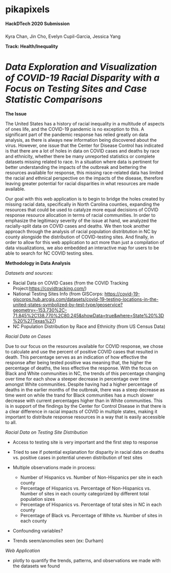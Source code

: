 # pikapixels
<b>HackDTech 2020 Submission</b>
###
Kyra Chan, Jin Cho, Evelyn Cupil-Garcia, Jessica Yang

<b>Track: Health/Inequality</b>
###
# <i>Data Exploration and Visualization of COVID-19 Racial Disparity with a Focus on Testing Sites and Case Statistic Comparisons</i>

<b>The Issue</b>

The United States has a history of racial inequality in a multitude of aspects of ones life, and the COVID-19 pandemic is no exception to this. A significant part of the pandemic response has relied greatly on data analysis, as there is always new information being discovered about the virus. However, one issue that the Center for Disease Control has indicated is that there are a lot of holes in data on COVID cases and deaths by race and ethnicity, whether there be many unreported statistics or complete datasets missing related to race. In a situation where data is pertinent for better understanding the impacts of the outbreak and bettering the resources available for response, this missing race-related data has limited the racial and ethnical perspective on the impacts of the disease, therefore leaving greater potential for racial disparities in what resources are made available.

Our goal with this web application is to begin to bridge the holes created by missing racial data, specifically in North Carolina counties, expanding the resources that could be used to catalyze more equal decisions of COVID response resource allocation in terms of racial communities. In order to emphasize the legitimacy severity of the issue at hand, we analyzed the racially-split data on COVID cases and deaths. We then took another approach through the analysis of racial population distribtution in NC by county alongside the distribution of COVID-testing sites. And finally, in order to allow for this web application to act more than just a compilation of data visualizations, we also embedded an interactive map for users to be able to search for NC COVID testing sites.


<b>Methodology in Data Analysis</b>

<i>Datasets and sources:</i>

- Racial Data on COVID Cases (from the COVID Tracking Project:https://covidtracking.com/)
- National Testing Sites Info (from GISCorps: https://covid-19-giscorps.hub.arcgis.com/datasets/covid-19-testing-locations-in-the-united-states-symbolized-by-test-type/geoservice?geometry=-153.730%2C-71.845%2C138.770%2C80.245&showData=true&where=State%20%3D%20%27Texas%27)
- NC Population Distribution by Race and Ethnicity (from US Census Data)

<i>Racial Data on Cases</i>

Due to our focus on the resources available for COVID response, we chose to calculate and use the percent of positive COVID cases that resulted in death. This percentage serves as an indication of how effective the response after being tested positive was meaning that, the higher the percentage of deaths, the less effective the response. With the focus on Black and White communities in NC, the trends of this percentage changing over time for each show a steeper decrease in percentage over time amongst White communities. Despite having had a higher percentage of deaths in the earlier months of the outbreak, there was a steep decrease as time went on while the trand for Black communities has a much slower decrease with current percentages higher than in White communities. This is in support of the findings by the Center for Control Disease in that there is a clear difference in racial impacts of COVID in multiple states, making it important to distribute response resources in a way that is easily accessible to all.

<i>Racial Data on Testing Site Distribution</i>
- Access to testing site is very important and the first step to response
- Tried to see if potential explanation for disparity in racial data on deaths vs. positive cases in potential uneven distribution of test sites
- Multiple observations made in process:
  - Number of Hispanics vs. Number of Non-Hispanics per site in each county
  - Percentage of Hispanics vs. Percentage of Non-Hispanics vs. Number of sites in each county categorized by different total population sizes
  - Percentage of Hispanics vs. Percentage of total sites in NC in each county
  - Percentage of Black vs. Percentage of White vs. Number of sites in each county

 - Confounding variables?
 - Trends seem/anomolies seen (ex: Durham)
 
 
<i>Web Application</i>
- plotly to quantify the trends, patterns, and observations we made with the datasets we found

